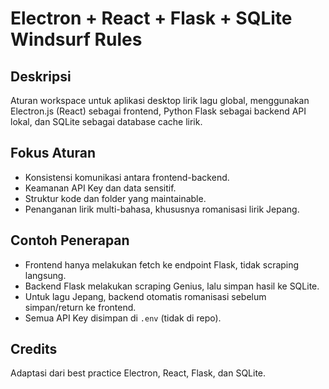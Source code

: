 # Electron + React + Flask + SQLite Windsurf Rules

## Deskripsi
Aturan workspace untuk aplikasi desktop lirik lagu global, menggunakan Electron.js (React) sebagai frontend, Python Flask sebagai backend API lokal, dan SQLite sebagai database cache lirik.

## Fokus Aturan
- Konsistensi komunikasi antara frontend-backend.
- Keamanan API Key dan data sensitif.
- Struktur kode dan folder yang maintainable.
- Penanganan lirik multi-bahasa, khususnya romanisasi lirik Jepang.

## Contoh Penerapan
- Frontend hanya melakukan fetch ke endpoint Flask, tidak scraping langsung.
- Backend Flask melakukan scraping Genius, lalu simpan hasil ke SQLite.
- Untuk lagu Jepang, backend otomatis romanisasi sebelum simpan/return ke frontend.
- Semua API Key disimpan di `.env` (tidak di repo).

## Credits
Adaptasi dari best practice Electron, React, Flask, dan SQLite.